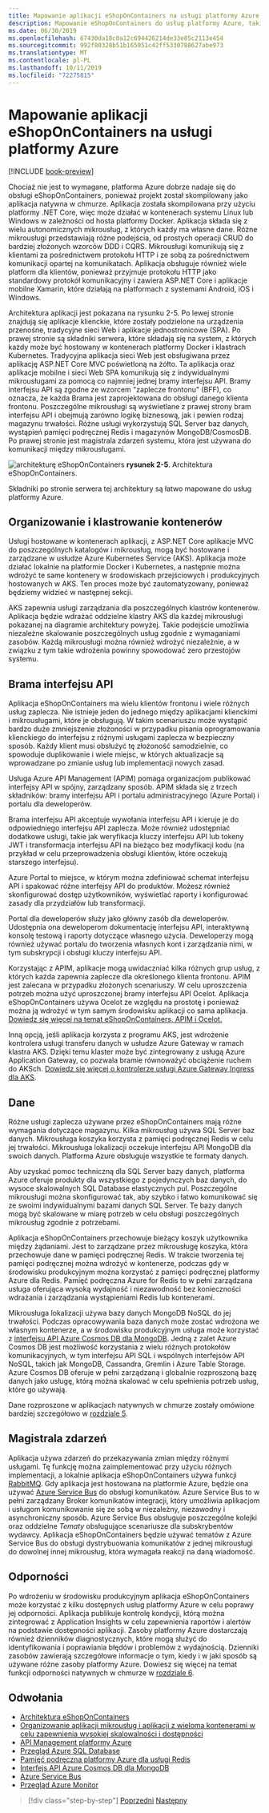 ```yaml
---
title: Mapowanie aplikacji eShopOnContainers na usługi platformy Azure
description: Mapowanie eShopOnContainers do usług platformy Azure, takich jak usługa Azure Kubernetes, Brama interfejsu API i Azure Service Bus.
ms.date: 06/30/2019
ms.openlocfilehash: 67430da18c0a12c694426214de33e85c2113e454
ms.sourcegitcommit: 992f80328b51b165051c42ff5330788627abe973
ms.translationtype: MT
ms.contentlocale: pl-PL
ms.lasthandoff: 10/11/2019
ms.locfileid: "72275815"
---
```

# <a name="mapping-eshoponcontainers-to-azure-services"></a>Mapowanie aplikacji eShopOnContainers na usługi platformy Azure

[!INCLUDE [book-preview](../../../includes/book-preview.md)]

Chociaż nie jest to wymagane, platforma Azure dobrze nadaje się do obsługi eShopOnContainers, ponieważ projekt został skompilowany jako aplikacja natywna w chmurze. Aplikacja została skompilowana przy użyciu platformy .NET Core, więc może działać w kontenerach systemu Linux lub Windows w zależności od hosta platformy Docker. Aplikacja składa się z wielu autonomicznych mikrousług, z których każdy ma własne dane. Różne mikrousługi przedstawiają różne podejścia, od prostych operacji CRUD do bardziej złożonych wzorców DDD i CQRS. Mikrousługi komunikują się z klientami za pośrednictwem protokołu HTTP i ze sobą za pośrednictwem komunikacji opartej na komunikatach. Aplikacja obsługuje również wiele platform dla klientów, ponieważ przyjmuje protokołu HTTP jako standardowy protokół komunikacyjny i zawiera ASP.NET Core i aplikacje mobilne Xamarin, które działają na platformach z systemami Android, iOS i Windows.

Architektura aplikacji jest pokazana na rysunku 2-5. Po lewej stronie znajdują się aplikacje klienckie, które zostały podzielone na urządzenia przenośne, tradycyjne sieci Web i aplikacje jednostronicowe (SPA). Po prawej stronie są składniki serwera, które składają się na system, z których każdy może być hostowany w kontenerach platformy Docker i klastrach Kubernetes. Tradycyjna aplikacja sieci Web jest obsługiwana przez aplikację ASP.NET Core MVC poświetloną na żółto. Ta aplikacja oraz aplikacje mobilne i sieci Web SPA komunikują się z indywidualnymi mikrousługami za pomocą co najmniej jednej bramy interfejsu API. Bramy interfejsu API są zgodne ze wzorcem "zaplecze frontonu" (BFF), co oznacza, że każda Brama jest zaprojektowana do obsługi danego klienta frontonu. Poszczególne mikrousługi są wyświetlane z prawej strony bram interfejsu API i obejmują zarówno logikę biznesową, jak i pewien rodzaj magazynu trwałości. Różne usługi wykorzystują SQL Server baz danych, wystąpień pamięci podręcznej Redis i magazynów MongoDB/CosmosDB. Po prawej stronie jest magistrala zdarzeń systemu, która jest używana do komunikacji między mikrousługami.

![architekturę eShopOnContainers](./media/eshoponcontainers-architecture.png)
**rysunek 2-5**. Architektura eShopOnContainers.

Składniki po stronie serwera tej architektury są łatwo mapowane do usług platformy Azure.

## <a name="container-orchestration-and-clustering"></a>Organizowanie i klastrowanie kontenerów

Usługi hostowane w kontenerach aplikacji, z ASP.NET Core aplikacje MVC do poszczególnych katalogów i mikrousług, mogą być hostowane i zarządzane w usłudze Azure Kubernetes Service (AKS). Aplikacja może działać lokalnie na platformie Docker i Kubernetes, a następnie można wdrożyć te same kontenery w środowiskach przejściowych i produkcyjnych hostowanych w AKS. Ten proces może być zautomatyzowany, ponieważ będziemy widzieć w następnej sekcji.

AKS zapewnia usługi zarządzania dla poszczególnych klastrów kontenerów. Aplikacja będzie wdrażać oddzielne klastry AKS dla każdej mikrousługi pokazanej na diagramie architektury powyżej. Takie podejście umożliwia niezależne skalowanie poszczególnych usług zgodnie z wymaganiami zasobów. Każdą mikrousługi można również wdrożyć niezależnie, a w związku z tym takie wdrożenia powinny spowodować zero przestojów systemu.

## <a name="api-gateway"></a>Brama interfejsu API

Aplikacja eShopOnContainers ma wielu klientów frontonu i wiele różnych usług zaplecza. Nie istnieje jeden do jednego między aplikacjami klienckimi i mikrousługami, które je obsługują. W takim scenariuszu może wystąpić bardzo duże zmniejszenie złożoności w przypadku pisania oprogramowania klienckiego do interfejsu z różnymi usługami zaplecza w bezpieczny sposób. Każdy klient musi obsłużyć tę złożoność samodzielnie, co spowoduje duplikowanie i wiele miejsc, w których aktualizacje są wprowadzane po zmianie usług lub implementacji nowych zasad.

Usługa Azure API Management (APIM) pomaga organizacjom publikować interfejsy API w spójny, zarządzany sposób. APIM składa się z trzech składników: bramy interfejsu API i portalu administracyjnego (Azure Portal) i portalu dla deweloperów.

Brama interfejsu API akceptuje wywołania interfejsu API i kieruje je do odpowiedniego interfejsu API zaplecza. Może również udostępniać dodatkowe usługi, takie jak weryfikacja kluczy interfejsu API lub tokeny JWT i transformacja interfejsu API na bieżąco bez modyfikacji kodu (na przykład w celu przeprowadzenia obsługi klientów, które oczekują starszego interfejsu).

Azure Portal to miejsce, w którym można zdefiniować schemat interfejsu API i spakować różne interfejsy API do produktów. Możesz również skonfigurować dostęp użytkowników, wyświetlać raporty i konfigurować zasady dla przydziałów lub transformacji.

Portal dla deweloperów służy jako główny zasób dla deweloperów. Udostępnia ona deweloperom dokumentację interfejsu API, interaktywną konsolę testową i raporty dotyczące własnego użycia. Deweloperzy mogą również używać portalu do tworzenia własnych kont i zarządzania nimi, w tym subskrypcji i obsługi kluczy interfejsu API.

Korzystając z APIM, aplikacje mogą uwidaczniać kilka różnych grup usług, z których każda zapewnia zaplecze dla określonego klienta frontonu. APIM jest zalecana w przypadku złożonych scenariuszy. W celu uproszczenia potrzeb można użyć uproszczonej bramy interfejsu API Ocelot. Aplikacja eShopOnContainers używa Ocelot ze względu na prostotę i ponieważ można ją wdrożyć w tym samym środowisku aplikacji co sama aplikacja. [Dowiedz się więcej na temat eShopOnContainers, APIM i Ocelot.](https://docs.microsoft.com/dotnet/architecture/microservices/architect-microservice-container-applications/direct-client-to-microservice-communication-versus-the-api-gateway-pattern#azure-api-management)

Inną opcją, jeśli aplikacja korzysta z programu AKS, jest wdrożenie kontrolera usługi transferu danych w usłudze Azure Gateway w ramach klastra AKS. Dzięki temu klaster może być zintegrowany z usługą Azure Application Gateway, co pozwala bramie równoważyć obciążenie ruchem do AKSch. [Dowiedz się więcej o kontrolerze usługi Azure Gateway Ingress dla AKS](https://github.com/Azure/application-gateway-kubernetes-ingress).

## <a name="data"></a>Dane

Różne usługi zaplecza używane przez eShopOnContainers mają różne wymagania dotyczące magazynu. Kilka mikrousług używa SQL Server baz danych. Mikrousługa koszyka korzysta z pamięci podręcznej Redis w celu jej trwałości. Mikrousługa lokalizacji oczekuje interfejsu API MongoDB dla swoich danych. Platforma Azure obsługuje wszystkie te formaty danych.

Aby uzyskać pomoc techniczną dla SQL Server bazy danych, platforma Azure oferuje produkty dla wszystkiego z pojedynczych baz danych, do wysoce skalowalnych SQL Database elastycznych pul. Poszczególne mikrousługi można skonfigurować tak, aby szybko i łatwo komunikować się ze swoimi indywidualnymi bazami danych SQL Server. Te bazy danych mogą być skalowane w miarę potrzeb w celu obsługi poszczególnych mikrousług zgodnie z potrzebami.

Aplikacja eShopOnContainers przechowuje bieżący koszyk użytkownika między żądaniami. Jest to zarządzane przez mikrousługę koszyka, która przechowuje dane w pamięci podręcznej Redis. W trakcie tworzenia tej pamięci podręcznej można wdrożyć w kontenerze, podczas gdy w środowisku produkcyjnym można korzystać z pamięci podręcznej platformy Azure dla Redis. Pamięć podręczna Azure for Redis to w pełni zarządzana usługa oferująca wysoką wydajność i niezawodność bez konieczności wdrażania i zarządzania wystąpieniami Redis lub kontenerami.

Mikrousługa lokalizacji używa bazy danych MongoDB NoSQL do jej trwałości. Podczas opracowywania baza danych może zostać wdrożona we własnym kontenerze, a w środowisku produkcyjnym usługa może korzystać z [interfejsu API Azure Cosmos DB dla MongoDB](https://docs.microsoft.com/azure/cosmos-db/mongodb-introduction). Jedną z zalet Azure Cosmos DB jest możliwość korzystania z wielu różnych protokołów komunikacyjnych, w tym interfejsu API SQL i wspólnych interfejsów API NoSQL, takich jak MongoDB, Cassandra, Gremlin i Azure Table Storage. Azure Cosmos DB oferuje w pełni zarządzaną i globalnie rozproszoną bazę danych jako usługę, którą można skalować w celu spełnienia potrzeb usług, które go używają.

Dane rozproszone w aplikacjach natywnych w chmurze zostały omówione bardziej szczegółowo w [rozdziale 5](distributed-data.md).

## <a name="event-bus"></a>Magistrala zdarzeń

Aplikacja używa zdarzeń do przekazywania zmian między różnymi usługami. Tę funkcję można zaimplementować przy użyciu różnych implementacji, a lokalnie aplikacja eShopOnContainers używa funkcji [RabbitMQ](https://www.rabbitmq.com/). Gdy aplikacja jest hostowana na platformie Azure, będzie ona używać [Azure Service Bus](https://docs.microsoft.com/azure/service-bus/) do obsługi komunikatów. Azure Service Bus to w pełni zarządzany Broker komunikatów integracji, który umożliwia aplikacjom i usługom komunikowanie się ze sobą w niezależny, niezawodny i asynchroniczny sposób. Azure Service Bus obsługuje poszczególne kolejki oraz oddzielne *Tematy* obsługujące scenariusze dla subskrybentów wydawcy. Aplikacja eShopOnContainers będzie używać tematów z Azure Service Bus do obsługi dystrybuowania komunikatów z jednej mikrousługi do dowolnej innej mikrousług, która wymagała reakcji na daną wiadomość.

## <a name="resiliency"></a>Odporności

Po wdrożeniu w środowisku produkcyjnym aplikacja eShopOnContainers może korzystać z kilku dostępnych usług platformy Azure w celu poprawy jej odporności. Aplikacja publikuje kontrolę kondycji, którą można zintegrować z Application Insights w celu zapewnienia raportów i alertów na podstawie dostępności aplikacji. Zasoby platformy Azure dostarczają również dzienników diagnostycznych, które mogą służyć do identyfikowania i poprawiania błędów i problemów z wydajnością. Dzienniki zasobów zawierają szczegółowe informacje o tym, kiedy i w jaki sposób są używane różne zasoby platformy Azure. Dowiesz się więcej na temat funkcji odporności natywnych w chmurze w [rozdziale 6](resiliency.md).

## <a name="references"></a>Odwołania

- [Architektura eShopOnContainers](https://github.com/dotnet-architecture/eShopOnContainers/wiki/Architecture)
- [Organizowanie aplikacji mikrousług i aplikacji z wieloma kontenerami w celu zapewnienia wysokiej skalowalności i dostępności](https://docs.microsoft.com/dotnet/architecture/microservices/architect-microservice-container-applications/scalable-available-multi-container-microservice-applications)
- [API Management platformy Azure](https://docs.microsoft.com/azure/api-management/api-management-key-concepts)
- [Przegląd Azure SQL Database](https://docs.microsoft.com/azure/sql-database/sql-database-technical-overview)
- [Pamięć podręczna platformy Azure dla usługi Redis](https://azure.microsoft.com/services/cache/)
- [Interfejs API Azure Cosmos DB dla MongoDB](https://docs.microsoft.com/azure/cosmos-db/mongodb-introduction)
- [Azure Service Bus](https://docs.microsoft.com/azure/service-bus-messaging/service-bus-messaging-overview)
- [Przegląd Azure Monitor](https://docs.microsoft.com/azure/azure-monitor/overview)

>[!div class="step-by-step"]
>[Poprzedni](introduce-eshoponcontainers-reference-app.md)
>[Następny](deploy-eshoponcontainers-azure.md)
